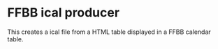 FFBB ical producer
==================

This creates a ical file from a HTML table displayed in a FFBB calendar table.
